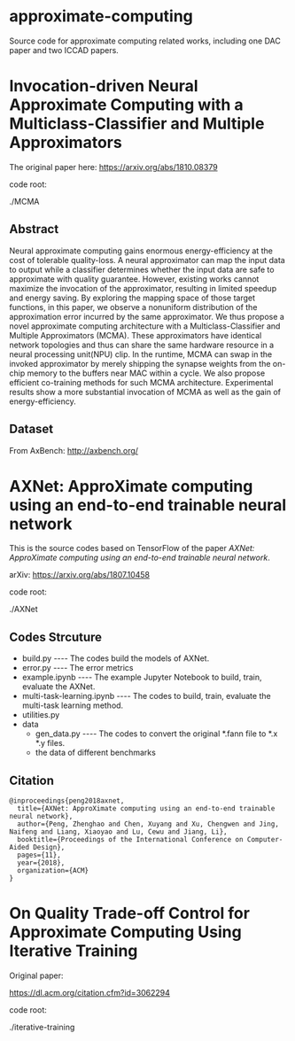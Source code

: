 # approximate-computing
Source code for approximate computing related works, including one DAC paper and two ICCAD papers.

# Invocation-driven Neural Approximate Computing with a Multiclass-Classifier and Multiple Approximators

The original paper here: <https://arxiv.org/abs/1810.08379>

code root:

./MCMA

## Abstract

Neural approximate computing gains enormous energy-efficiency at the cost of tolerable quality-loss. A neural approximator can map the input data to output while a classifier determines whether the input data are safe to approximate with quality guarantee. However, existing works cannot maximize the invocation of the approximator, resulting in limited speedup and energy saving. By exploring the mapping space of those target functions, in this paper, we observe a nonuniform distribution of the approximation error incurred by the same approximator. We thus propose a novel approximate computing architecture with a Multiclass-Classifier and Multiple Approximators (MCMA). These approximators have identical network topologies and thus can share the same hardware resource in a neural processing unit(NPU) clip. In the runtime, MCMA can swap in the invoked approximator by merely shipping the synapse weights from the on-chip memory to the buffers near MAC within a cycle. We also propose efficient co-training methods for such MCMA architecture. Experimental results show a more substantial invocation of MCMA as well as the gain of energy-efficiency.

## Dataset

From AxBench: <http://axbench.org/>

# AXNet: ApproXimate computing using an end-to-end trainable neural network

This is the source codes based on TensorFlow of the paper *AXNet: ApproXimate computing using an end-to-end trainable neural network*.

arXiv: https://arxiv.org/abs/1807.10458

code root:

./AXNet

## Codes Strcuture

- build.py ---- The codes build the models of AXNet.
- error.py ---- The error metrics
- example.ipynb ---- The example Jupyter Notebook to build, train, evaluate the AXNet.
- multi-task-learning.ipynb ---- The codes to build, train, evaluate the multi-task learning method.
- utilities.py
- data
    - gen_data.py ---- The codes to convert the original \*.fann file to \*.x \*.y files.
    - the data of different benchmarks



## Citation

```
@inproceedings{peng2018axnet,
  title={AXNet: ApproXimate computing using an end-to-end trainable neural network},
  author={Peng, Zhenghao and Chen, Xuyang and Xu, Chengwen and Jing, Naifeng and Liang, Xiaoyao and Lu, Cewu and Jiang, Li},
  booktitle={Proceedings of the International Conference on Computer-Aided Design},
  pages={11},
  year={2018},
  organization={ACM}
}
```

# On Quality Trade-off Control for Approximate Computing Using Iterative Training

Original paper: 

https://dl.acm.org/citation.cfm?id=3062294

code root:

./iterative-training
